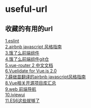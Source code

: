 # useful-url
## 收藏的有用的url
<a href="http://eslint.cn/docs/rules/no-underscore-dangle">
	1.eslint
<a>
<br>
<a href="https://github.com/airbnb/javascript">
	2.airbnb javascript 风格指南
</a>
<br>
<a href="http://element.eleme.io/#/zh-CN/component/quickstart">
	3.饿了么前端组件
</a>
<br>
<a href="https://github.com/ElemeFE/element">
	4.饿了么前端组件git仓
</a>
<br>
<a href="http://router.vuejs.org/zh-cn/">
	5.vue-router 2 中文文档
</a>
<br>
<a href="https://monterail.github.io/vuelidate/#sub-basic-form">
	6.Vuelidate for Vue.js 2.0
</a>	
<br>
<a href ="https://github.com/getjll/JavaScript-Style-Guide" >
	  7.薛继苗翻译的airbnb javascript风格指南
</a>
<br>
<a href ="https://github.com/opendigg/awesome-github-vue" >
	  8.Vue相关开源项目库汇总
</a>
<br>
<a href ="http://www.alloyteam.com/nav/index.html" >
	  9.web 前端导航
</a>
<br>
<a href ="https://www.iviewui.com/" >
	  10.iviewui
</a>
<br>
<a href ="http://www.jianshu.com/p/287e0bb867ae" >
	  11.ES6这些就够了
</a>
